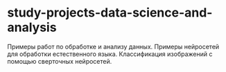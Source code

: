 # study-projects-data-science-and-analysis
Примеры работ по обработке и анализу данных.
Примеры нейросетей для обработки естественного языка.
Классификация изображений с помощью сверточных нейросетей.
